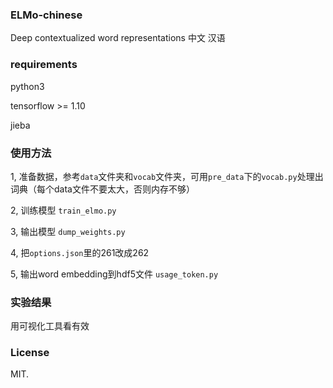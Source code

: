 ### ELMo-chinese
Deep contextualized word representations 中文 汉语

### requirements

python3

tensorflow >= 1.10

jieba

### 使用方法

1, 准备数据，参考`data`文件夹和`vocab`文件夹，可用`pre_data`下的`vocab.py`处理出词典（每个data文件不要太大，否则内存不够）

2, 训练模型 `train_elmo.py`

3, 输出模型 `dump_weights.py`

4, 把`options.json`里的261改成262

5, 输出word embedding到hdf5文件 `usage_token.py`

### 实验结果

用可视化工具看有效

### License

MIT.
